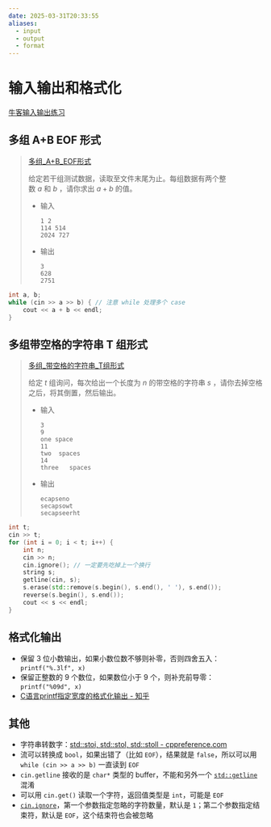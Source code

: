 ```yaml
---
date: 2025-03-31T20:33:55
aliases:
  - input
  - output
  - format
---
```


# 输入输出和格式化

[牛客输入输出练习](https://www.nowcoder.com/exam/oj?page=1&tab=%E7%AE%97%E6%B3%95%E7%AF%87&topicId=372)

## 多组 A+B EOF 形式

> [多组_A+B_EOF形式](https://www.nowcoder.com/share/jump/644902271743425089343)
>
> 给定若干组测试数据，读取至文件末尾为止。每组数据有两个整数 $a$ 和 $b$ ，请你求出 $a+b$ 的值。
>
> - 输入
>
>     ```
>     1 2
>     114 514
>     2024 727
>     ```
>
> - 输出
>
>     ```
>     3
>     628
>     2751
>     ```

``` cpp
int a, b;
while (cin >> a >> b) { // 注意 while 处理多个 case
    cout << a + b << endl;
}
```

## 多组带空格的字符串 T 组形式

> [多组_带空格的字符串_T组形式](https://www.nowcoder.com/share/jump/644902271743425317332)
>
> 给定 $t$ 组询问，每次给出一个长度为 $n$ 的带空格的字符串 $s$ ，请你去掉空格之后，将其倒置，然后输出。
>
> - 输入
>
>     ```
>     3
>     9
>     one space
>     11
>     two  spaces
>     14
>     three   spaces
>     ```
>
> - 输出
>
>     ```
>     ecapseno
>     secapsowt
>     secapseerht
>     ```

``` cpp
int t;
cin >> t;
for (int i = 0; i < t; i++) {
    int n;
    cin >> n;
    cin.ignore(); // 一定要先吃掉上一个换行
    string s;
    getline(cin, s);
    s.erase(std::remove(s.begin(), s.end(), ' '), s.end());
    reverse(s.begin(), s.end());
    cout << s << endl;
}
```

## 格式化输出

- 保留 $3$ 位小数输出，如果小数位数不够则补零，否则四舍五入：`printf("%.3lf", x)`
- 保留正整数的 $9$ 个数位，如果数位小于 $9$ 个，则补充前导零：`printf("%09d", x)`
- [C语言printf指定宽度的格式化输出 - 知乎](https://zhuanlan.zhihu.com/p/206738818)

## 其他

- 字符串转数字：[std::stoi, std::stol, std::stoll - cppreference.com](https://en.cppreference.com/w/cpp/string/basic_string/stol)
- 流可以转换成 `bool`，如果出错了（比如 `EOF`），结果就是 `false`，所以可以用 `while (cin >> a >> b)` 一直读到 `EOF`
- `cin.getline` 接收的是 `char*` 类型的 buffer，不能和另外一个 [`std::getline`](https://en.cppreference.com/w/cpp/string/basic_string/getline) 混淆
- 可以用 `cin.get()` 读取一个字符，返回值类型是 `int`，可能是 `EOF`
- [`cin.ignore`](https://en.cppreference.com/w/cpp/io/basic_istream/ignore)，第一个参数指定忽略的字符数量，默认是 `1`；第二个参数指定结束符，默认是 `EOF`，这个结束符也会被忽略
